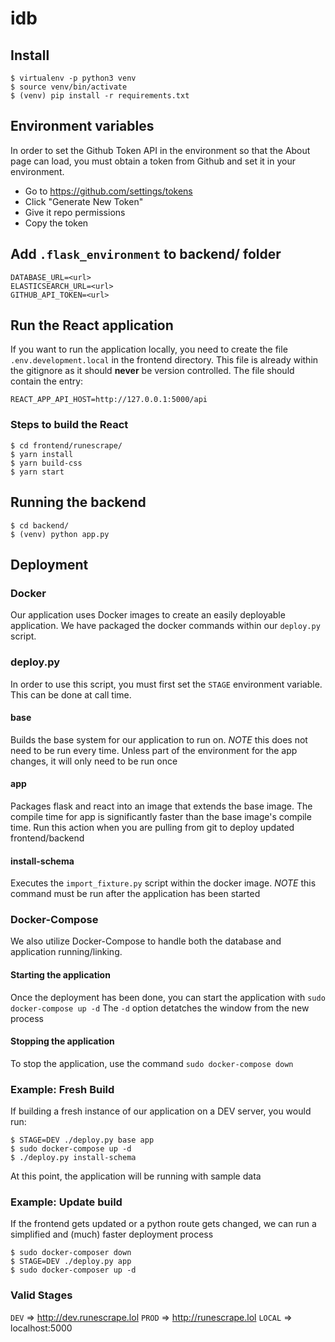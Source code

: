 # idb

## Install

```
$ virtualenv -p python3 venv
$ source venv/bin/activate
$ (venv) pip install -r requirements.txt
```

## Environment variables

In order to set the Github Token API in the environment
so that the About page can load, you must obtain
a token from Github and set it in your environment.

- Go to https://github.com/settings/tokens
- Click "Generate New Token"
- Give it repo permissions
- Copy the token

## Add `.flask_environment` to backend/ folder
```
DATABASE_URL=<url>
ELASTICSEARCH_URL=<url>
GITHUB_API_TOKEN=<url>
```

## Run the React application
If you want to run the application locally, you need to create the file `.env.development.local` in the frontend directory. 
This file is already within the gitignore as it should **never** be version controlled.
The file should contain the entry:
```
REACT_APP_API_HOST=http://127.0.0.1:5000/api
```

### Steps to build the React
```
$ cd frontend/runescrape/
$ yarn install
$ yarn build-css
$ yarn start
```

## Running the backend
```
$ cd backend/
$ (venv) python app.py
```

## Deployment

### Docker
Our application uses Docker images to create an easily deployable application. We have packaged the docker commands within our `deploy.py` script.

### deploy.py
In order to use this script, you must first set the `STAGE` environment variable. This can be done at call time.

#### base
Builds the base system for our application to run on. *NOTE* this does not need to be run every time. 
Unless part of the environment for the app changes, it will only need to be run once

#### app
Packages flask and react into an image that extends the base image. The compile time for app is significantly 
faster than the base image's compile time. Run this action when you are pulling from git to deploy updated frontend/backend

#### install-schema
Executes the `import_fixture.py` script within the docker image. 
*NOTE* this command must be run after the application has been started


### Docker-Compose
We also utilize Docker-Compose to handle both the database and application running/linking.

#### Starting the application
Once the deployment has been done, you can start the application with `sudo docker-compose up -d`
The `-d` option detatches the window from the new process

#### Stopping the application
To stop the application, use the command `sudo docker-compose down`

### Example: Fresh Build
If building a fresh instance of our application on a DEV server, you would run:
```
$ STAGE=DEV ./deploy.py base app
$ sudo docker-compose up -d
$ ./deploy.py install-schema
```
At this point, the application will be running with sample data

### Example: Update build
If the frontend gets updated or a python route gets changed, we can run a simplified and (much) faster deployment process
```
$ sudo docker-composer down
$ STAGE=DEV ./deploy.py app
$ sudo docker-composer up -d
```

### Valid Stages
`DEV` => http://dev.runescrape.lol
`PROD` => http://runescrape.lol
`LOCAL` => localhost:5000
